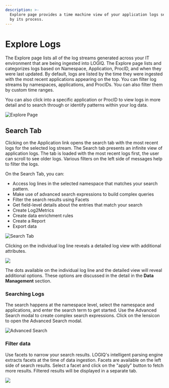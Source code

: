 ```yaml
---
description: >-
  Explore page provides a time machine view of your application logs segregated
  by its process.
---
```


# Explore Logs

The Explore page lists all of the log streams generated across your IT environment that are being ingested into LOGIQ. The Explore page lists and categorizes logs based on Namespace, Application, ProcID, and when they were last updated. By default, logs are listed by the time they were ingested with the most recent applications appearing on the top. You can filter log streams by namespaces, applications, and ProcIDs. You can also filter them by custom time ranges.&#x20;

You can also click into a specific application or ProcID to view logs in more detail and to search through or identify patterns within your log data.&#x20;

![Explore Page](<../../.gitbook/assets/image (9).png>)

## Search Tab

Clicking on the Application link opens the search tab with the most recent logs for the selected log stream. The Search tab presents an infinite view of application logs. The tab is loaded with the most recent logs first, the user can scroll to see older logs. Various filters on the left side of messages help to filter the logs.&#x20;

On the Search Tab, you can:

* Access log lines in the selected namespace that matches your search pattern.
* Make use of advanced search expressions to build complex queries
* Filter the search results using Facets
* Get field-level details about the entries that match your search
* Create Log2Metrics
* Create data enrichment rules
* Create a Report
* Export data&#x20;

![Search Tab](<../../.gitbook/assets/image (41).png>)

Clicking on the individual log line reveals a detailed log view with additional attributes.

![](<../../.gitbook/assets/image (63).png>)

The dots available on the individual log line and the detailed view will reveal additional options. These options are discussed in the detail in the **Data Management** section.

### Searching Logs

The search happens at the namespace level, select the namespace and applications, and enter the search term to get started. Use the Advanced Search modal to create complex search expressions.  Click on the lens<img src="../../.gitbook/assets/image (46).png" alt="" data-size="line">icon to open the Advanced Search modal.&#x20;

![Advanced Search](<../../.gitbook/assets/image (32).png>)

### Filter data

Use facets to narrow your search results. LOGIQ's intelligent parsing engine extracts facets at the time of data ingestion. Facets are available on the left side of search results. Select a facet and click on the "apply" button to fetch more results. Filtered results will be displayed in a separate tab.

![](<../../.gitbook/assets/image (107).png>)



###
